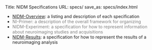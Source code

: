 Title: NIDM Specifications
URL: specs/
save_as: specs/index.html

- [NIDM-Overview](nidm-overview.html): a listing and description of each specification
- <!--[NIDM-Primer](nidm-primer.html)--><font color="grey">NI-Primer: a description of the overall framework for organizing</font>
- <!--[NIDM-Experiment](nidm-experiment.html)--> <font color="grey">NIDM-Experiment: a specification for how to represent information about neuroimaging studies and acquisitions</font>
- [NIDM-Results](nidm-results.html): a specification for how to represent the results of a neuroimaging analysis
